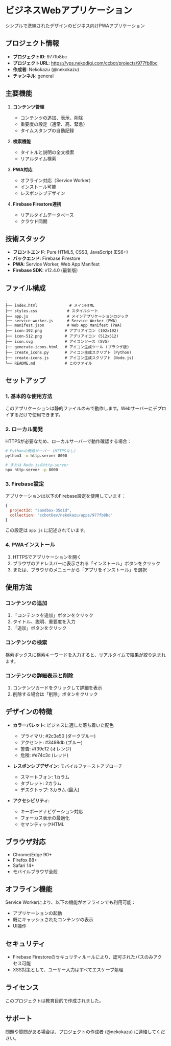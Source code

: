 # ビジネスWebアプリケーション

シンプルで洗練されたデザインのビジネス向けPWAアプリケーション

## プロジェクト情報

- **プロジェクトID**: 977fb8bc
- **プロジェクトURL**: https://vps.nekodigi.com/ccbot/projects/977fb8bc
- **作成者**: Nekokazu (@nekokazu)
- **チャンネル**: general

## 主要機能

1. **コンテンツ管理**
   - コンテンツの追加、表示、削除
   - 重要度の設定（通常、高、緊急）
   - タイムスタンプの自動記録

2. **検索機能**
   - タイトルと説明の全文検索
   - リアルタイム検索

3. **PWA対応**
   - オフライン対応（Service Worker）
   - インストール可能
   - レスポンシブデザイン

4. **Firebase Firestore連携**
   - リアルタイムデータベース
   - クラウド同期

## 技術スタック

- **フロントエンド**: Pure HTML5, CSS3, JavaScript (ES6+)
- **バックエンド**: Firebase Firestore
- **PWA**: Service Worker, Web App Manifest
- **Firebase SDK**: v12.4.0 (最新版)

## ファイル構成

```
.
├── index.html              # メインHTML
├── styles.css             # スタイルシート
├── app.js                 # メインアプリケーションロジック
├── service-worker.js      # Service Worker (PWA)
├── manifest.json          # Web App Manifest (PWA)
├── icon-192.png          # アプリアイコン (192x192)
├── icon-512.png          # アプリアイコン (512x512)
├── icon.svg              # アイコンソース (SVG)
├── generate-icons.html   # アイコン生成ツール (ブラウザ版)
├── create_icons.py       # アイコン生成スクリプト (Python)
├── create-icons.js       # アイコン生成スクリプト (Node.js)
└── README.md             # このファイル
```

## セットアップ

### 1. 基本的な使用方法

このアプリケーションは静的ファイルのみで動作します。Webサーバーにデプロイするだけで使用できます。

### 2. ローカル開発

HTTPSが必要なため、ローカルサーバーで動作確認する場合：

```bash
# Pythonの簡易サーバー (HTTPSなし)
python3 -m http.server 8000

# または Node.jsのhttp-server
npx http-server -p 8000
```

### 3. Firebase設定

アプリケーションは以下のFirebase設定を使用しています：

```javascript
{
  projectId: "sandbox-35d1d",
  collection: "ccbotDev/nekokazu/apps/977fb8bc"
}
```

この設定は `app.js` に記述されています。

### 4. PWAインストール

1. HTTPSでアプリケーションを開く
2. ブラウザのアドレスバーに表示される「インストール」ボタンをクリック
3. または、ブラウザのメニューから「アプリをインストール」を選択

## 使用方法

### コンテンツの追加

1. 「コンテンツを追加」ボタンをクリック
2. タイトル、説明、重要度を入力
3. 「追加」ボタンをクリック

### コンテンツの検索

検索ボックスに検索キーワードを入力すると、リアルタイムで結果が絞り込まれます。

### コンテンツの詳細表示と削除

1. コンテンツカードをクリックして詳細を表示
2. 削除する場合は「削除」ボタンをクリック

## デザインの特徴

- **カラーパレット**: ビジネスに適した落ち着いた配色
  - プライマリ: #2c3e50 (ダークブルー)
  - アクセント: #3498db (ブルー)
  - 警告: #f39c12 (オレンジ)
  - 危険: #e74c3c (レッド)

- **レスポンシブデザイン**: モバイルファーストアプローチ
  - スマートフォン: 1カラム
  - タブレット: 2カラム
  - デスクトップ: 3カラム (最大)

- **アクセシビリティ**:
  - キーボードナビゲーション対応
  - フォーカス表示の最適化
  - セマンティックHTML

## ブラウザ対応

- Chrome/Edge 90+
- Firefox 88+
- Safari 14+
- モバイルブラウザ全般

## オフライン機能

Service Workerにより、以下の機能がオフラインでも利用可能：

- アプリケーションの起動
- 既にキャッシュされたコンテンツの表示
- UI操作

## セキュリティ

- Firebase Firestoreのセキュリティルールにより、認可されたパスのみアクセス可能
- XSS対策として、ユーザー入力はすべてエスケープ処理

## ライセンス

このプロジェクトは教育目的で作成されました。

## サポート

問題や質問がある場合は、プロジェクトの作成者 (@nekokazu) に連絡してください。
